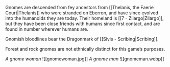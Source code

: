 Gnomes are descended from fey ancestors from [[Thelanis, the Faerie Court|Thelanis]] who were stranded on Eberron, and have since evolved into the humanoids they are today. Their homeland is [[7 - Zilargo|Zilargo]], but they have been close friends with humans since first contact, and are found in number wherever humans are.

Gnomish bloodlines bear the Dragonmark of [[Sivis - Scribing|Scribing]].

Forest and rock gnomes are not ethnically distinct for this game’s purposes.

*A gnome woman*
![[gnomewoman.jpg]]
*A gnome man*
![[gnomeman.webp]]